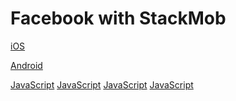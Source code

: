 Facebook with StackMob
=====================================

[iOS](http://developer.stackmobdev.com:8080/ios-sdk/login-with-facebook-tutorial)

[Android](http://developer.stackmobdev.com:8080/android-sdk/integrating-with-facebook-tutorial)

[JavaScript](http://developer.stackmobdev.com:8080/js-sdk/setting-up-facebook-tutorial)
[JavaScript](http://developer.stackmobdev.com:8080/js-sdk/create-stackmob-user-from-facebook-tutorial)
[JavaScript](http://developer.stackmobdev.com:8080/js-sdk/link-stackmob-user-with-facebook-tutorial)
[JavaScript](http://developer.stackmobdev.com:8080/js-sdk/login-with-facebook-tutorial)